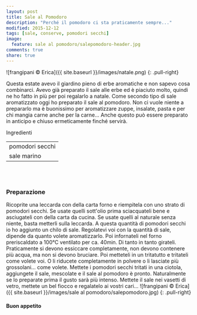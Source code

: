 ```yaml
---
layout: post
title: Sale al Pomodoro
description: "Perché il pomodoro ci sta praticamente sempre..."
modified: 2015-12-12
tags: [sale, conserve, pomodori secchi]
image:
  feature: sale al pomodoro/salepomodoro-header.jpg
comments: true
share: true
---
```


![frangipani © Erica]({{ site.baseurl }}/images/natale.png)
{: .pull-right}

Questa estate avevo il giardino pieno di erbe aromatiche e non sapevo cosa combinarci. Avevo già preparato il sale alle erbe ed è piaciuto molto, quindi ne ho fatto in più per poi regalarlo a natale. Come secondo tipo di sale aromatizzato oggi ho preparato il sale al pomodoro. Non ci vuole niente a prepararlo ma è buonissimo per aromatizzare zuppe, insalate, pasta e per chi mangia carne anche per la carne... Anche questo può essere preparato in anticipo e chiuso ermeticamente finché servirà.


<div class="ingredients">
  <div class="ingredients-title">Ingredienti</div>
  <table>
    <tbody>
      </tr>
      <tr>
        <td>pomodori secchi</td>
      </tr>
      <tr>
        <td>sale marino</td>    
      </tr>
    </tbody>
  </table>
  <br></br>
</div>


<h3>
  <font color="grey">
    <i class="icon-cogs"></i>
  </font> Preparazione
</h3>

Ricoprite una leccarda con della carta forno e riempitela con uno strato di pomodori secchi. Se usate quelli sott'olio prima sciacquateli bene e asciugateli con della carta da cucina. Se usate quelli al naturale senza niente, basta metterli sulla leccarda. A questa quantità di pomodori secchi io ho aggiunto un chilo di sale. Regolatevi voi con la quantità di sale, dipende da quanto volete aromatizzarlo. Poi infornateli nel forno preriscaldato a 100°C ventilato per ca. 40min. Di tanto in tanto girateli. Praticamente si devono essiccare completamente, non devono contenere più acqua, ma non si devono bruciare. Poi metteteli in un tritatutto e tritateli come volete voi. O li riducete completamente in polvere o li lasciate più grossolani... come volete. Mettete i pomodori secchi tritati in una ciotola, aggiungete il sale, mescolate e il sale al pomodoro è pronto. Naturalmente se lo preparate prima il gusto sarà più intenso. Mettete il sale nei vasetti di vetro, mettete un bel fiocco e regalatelo ai vostri cari...
![frangipani © Erica]({{ site.baseurl }}/images/sale al pomodoro/salepomodoro.jpg)
{: .pull-right}


<h4>Buon appetito
  <font color="red">
    <i class="icon-smile"></i>
  </font>
</h4>
